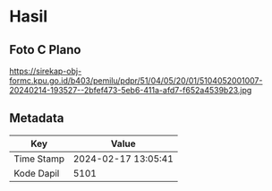 # Hasil

## Foto C Plano

https://sirekap-obj-formc.kpu.go.id/b403/pemilu/pdpr/51/04/05/20/01/5104052001007-20240214-193527--2bfef473-5eb6-411a-afd7-f652a4539b23.jpg


## Metadata

| Key        | Value               |
| ---------- | ------------------- |
| Time Stamp | 2024-02-17 13:05:41 |
| Kode Dapil | 5101                |



